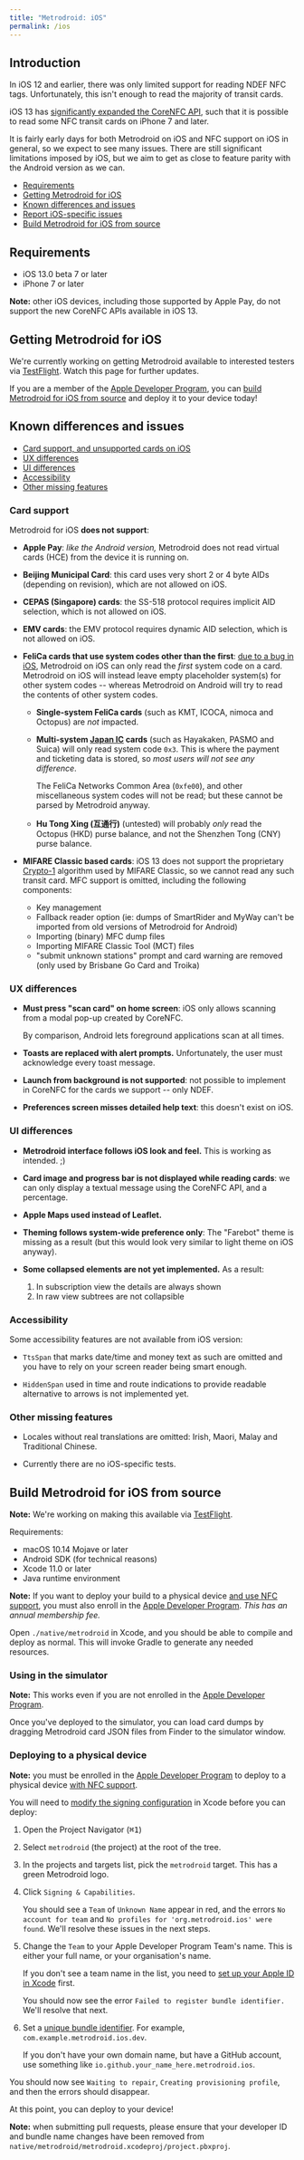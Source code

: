 ```yaml
---
title: "Metrodroid: iOS"
permalink: /ios
---
```


## Introduction

In iOS 12 and earlier, there was only limited support for reading NDEF NFC tags. Unfortunately, this
isn't enough to read the majority of transit cards.

iOS 13 has [significantly expanded the CoreNFC API][corenfc], such that it is possible to read some
NFC transit cards on iPhone 7 and later.

It is fairly early days for both Metrodroid on iOS and NFC support on iOS in general, so we expect
to see many issues. There are still significant limitations imposed by iOS, but we aim to get as
close to feature parity with the Android version as we can.

* [Requirements](#requirements)
* [Getting Metrodroid for iOS](#getting-metrodroid-for-ios)
* [Known differences and issues](#known-differences-and-issues)
* [Report iOS-specific issues][ios-issue]
* [Build Metrodroid for iOS from source](#build-metrodroid-for-ios-from-source)

## Requirements

* iOS 13.0 beta 7 or later
* iPhone 7 or later

**Note:** other iOS devices, including those supported by Apple Pay, do not support the new CoreNFC
APIs available in iOS 13.

## Getting Metrodroid for iOS

We're currently working on getting Metrodroid available to interested testers via [TestFlight][].
Watch this page for further updates.

If you are a member of the [Apple Developer Program][apple-dev], you can [build Metrodroid for iOS
from source](#build-metrodroid-for-ios-from-source) and deploy it to your device today!

## Known differences and issues

* [Card support, and unsupported cards on iOS](#card-support)
* [UX differences](#ux-differences)
* [UI differences](#ui-differences)
* [Accessibility](#accessibility)
* [Other missing features](#other-missing-features)

### Card support

Metrodroid for iOS **does not support**:

* **Apple Pay**: _like the Android version,_ Metrodroid does not read virtual cards (HCE) from the
  device it is running on.

* **Beijing Municipal Card**: this card uses very short 2 or 4 byte AIDs (depending on revision),
  which are not allowed on iOS.

* **CEPAS (Singapore) cards**: the SS-518 protocol requires implicit AID selection, which is not
  allowed on iOS.

* **EMV cards**: the EMV protocol requires dynamic AID selection, which is not allowed on iOS.

* **FeliCa cards that use system codes other than the first**: [due to a bug in iOS][ios-felica],
  Metrodroid on iOS can only read the _first_ system code on a card. Metrodroid on iOS will
  instead leave empty placeholder system(s) for other system codes -- whereas Metrodroid on Android
  will try to read the contents of other system codes.

  * **Single-system FeliCa cards** (such as KMT, ICOCA, nimoca and Octopus) are _not_ impacted.

  * **Multi-system [Japan IC][] cards** (such as Hayakaken, PASMO and Suica) will only read system
    code `0x3`. This is where the payment and ticketing data is stored, so _most users will not see
    any difference_.

    The FeliCa Networks Common Area (`0xfe00`), and other miscellaneous system codes will not be
    read; but these cannot be parsed by Metrodroid anyway.

  * **Hu Tong Xing (互通行)** (untested) will probably _only_ read the Octopus (HKD) purse balance,
    and not the Shenzhen Tong (CNY) purse balance.

* **MIFARE Classic based cards**: iOS 13 does not support the proprietary [Crypto-1][] algorithm
  used by MIFARE Classic, so we cannot read any such transit card. MFC support is omitted, including
  the following components:

  * Key management
  * Fallback reader option (ie: dumps of SmartRider and MyWay can't be imported from old versions of
    Metrodroid for Android)
  * Importing (binary) MFC dump files
  * Importing MIFARE Classic Tool (MCT) files
  * "submit unknown stations" prompt and card warning are removed (only used by Brisbane Go Card
    and Troika)

### UX differences

* **Must press "scan card" on home screen**: iOS only allows scanning from a modal pop-up created
  by CoreNFC.

  By comparison, Android lets foreground applications scan at all times.

* **Toasts are replaced with alert prompts.** Unfortunately, the user must acknowledge every toast
  message.

* **Launch from background is not supported**: not possible to implement in CoreNFC for the cards
  we support -- only NDEF.

* **Preferences screen misses detailed help text**: this doesn't exist on iOS.

### UI differences

* **Metrodroid interface follows iOS look and feel.** This is working as intended. ;)

* **Card image and progress bar is not displayed while reading cards**: we can only display a
  textual message using the CoreNFC API, and a percentage.

* **Apple Maps used instead of Leaflet.**

* **Theming follows system-wide preference only**: The "Farebot" theme is missing as a result (but
  this would look very similar to light theme on iOS anyway).

* **Some collapsed elements are not yet implemented.**  As a result:

  1. In subscription view the details are always shown
  2. In raw view subtrees are not collapsible

### Accessibility

Some accessibility features are not available from iOS version:

* `TtsSpan` that marks date/time and money text as such are omitted and you have
  to rely on your screen reader being smart enough.

* `HiddenSpan` used in time and route indications to provide readable
  alternative to arrows is not implemented yet.
  
### Other missing features

* Locales without real translations are omitted: Irish, Maori, Malay and Traditional Chinese.
  
* Currently there are no iOS-specific tests.

## Build Metrodroid for iOS from source

**Note:** We're working on making this available via [TestFlight][].

Requirements:

* macOS 10.14 Mojave or later
* Android SDK (for technical reasons)
* Xcode 11.0 or later
* Java runtime environment

**Note:** If you want to deploy your build to a physical device [and use NFC support][dev-caps], you
must also enroll in the [Apple Developer Program][apple-dev]. _This has an annual membership fee._

Open `./native/metrodroid` in Xcode, and you should be able to compile and deploy as normal.  This
will invoke Gradle to generate any needed resources.

### Using in the simulator

**Note:** This works even if you are not enrolled in the [Apple Developer Program][apple-dev].

Once you've deployed to the simulator, you can load card dumps by dragging Metrodroid card JSON
files from Finder to the simulator window.

### Deploying to a physical device

**Note:** you must be enrolled in the [Apple Developer Program][apple-dev] to deploy to a physical
device [with NFC support][dev-caps].

You will need to [modify the signing configuration][signing-workflow] in Xcode before you can
deploy:

1. Open the Project Navigator (<kbd>⌘1</kbd>)

2. Select `metrodroid` (the project) at the root of the tree.

3. In the projects and targets list, pick the `metrodroid` target. This has a green Metrodroid logo.

4. Click `Signing & Capabilities`.

   You should see a `Team` of `Unknown Name` appear in red, and the errors `No account for team` and
   `No profiles for 'org.metrodroid.ios' were found`. We'll resolve these issues in the next steps.

5. Change the `Team` to your Apple Developer Program Team's name. This is either your full name, or
   your organisation's name.

   If you don't see a team name in the list, you need to [set up your Apple ID in
   Xcode][xcode-setup] first.

   You should now see the error `Failed to register bundle identifier.`  We'll resolve that next.

6. Set a [unique bundle identifier][bundle-id].  For example, `com.example.metrodroid.ios.dev`.

   If you don't have your own domain name, but have a GitHub account, use something like
   `io.github.your_name_here.metrodroid.ios`.

You should now see `Waiting to repair`, `Creating provisioning profile`, and then the errors should
disappear.

At this point, you can deploy to your device!

**Note:** when submitting pull requests, please ensure that your developer ID and bundle name
changes have been removed from `native/metrodroid/metrodroid.xcodeproj/project.pbxproj`.

[apple-dev]: https://developer.apple.com/programs/enroll/
[bundle-id]: https://help.apple.com/xcode/mac/current/#/deve70ea917b
[corenfc]: https://developer.apple.com/documentation/corenfc
[Crypto-1]: https://en.wikipedia.org/wiki/Crypto-1
[dev-caps]: https://help.apple.com/developer-account/#/dev21218dfd6
[ios-felica]: https://github.com/metrodroid/metrodroid/issues/613
[ios-issue]: https://github.com/metrodroid/metrodroid/issues/new?assignees=&labels=bug&template=bug.md&title=%5BBUG%5D
[Japan IC]: https://github.com/metrodroid/metrodroid/wiki/IC-%28Japan%29
[signing-workflow]: https://help.apple.com/xcode/mac/current/#/dev60b6fbbc7
[TestFlight]: https://developer.apple.com/testflight/
[xcode-setup]: https://help.apple.com/xcode/mac/current/#/devaf282080a
